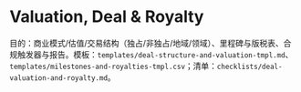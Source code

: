 # Valuation, Deal & Royalty

目的：商业模式/估值/交易结构（独占/非独占/地域/领域）、里程碑与版税表、合规触发器与报告。模板：`templates/deal-structure-and-valuation-tmpl.md`、`templates/milestones-and-royalties-tmpl.csv`；清单：`checklists/deal-valuation-and-royalty.md`。
